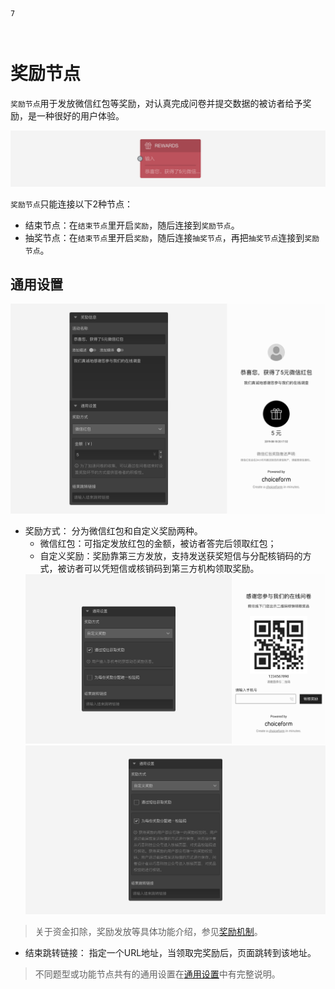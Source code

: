 ```index
7
```

```tag

```

```summary

```
# 奖励节点

`奖励节点`用于发放微信红包等奖励，对认真完成问卷并提交数据的被访者给予奖励，是一种很好的用户体验。

<img src='../../assets/snapshots/nodes/reward/node.png'>

`奖励节点`只能连接以下2种节点：
+ 结束节点：在`结束节点`里开启`奖励`，随后连接到`奖励节点`。
+ 抽奖节点：在`结束节点`里开启`奖励`，随后连接`抽奖节点`，再把`抽奖节点`连接到`奖励节点`。

## 通用设置

<img src='../../assets/snapshots/nodes/reward/section.png'>

+ 奖励方式：
分为微信红包和自定义奖励两种。
  + 微信红包：可指定发放红包的金额，被访者答完后领取红包；
  + 自定义奖励：奖励靠第三方发放，支持发送获奖短信与分配核销码的方式，被访者可以凭短信或核销码到第三方机构领取奖励。
  <img src='../../assets/snapshots/nodes/reward/custom-rewards.png'>
  <img src='../../assets/snapshots/nodes/reward/verification.png'>

> 关于资金扣除，奖励发放等具体功能介绍，参见[奖励机制](../../17advancedFunction/03rewardAndLottery.md)。

+ 结束跳转链接：
指定一个URL地址，当领取完奖励后，页面跳转到该地址。

> 不同题型或功能节点共有的通用设置在[通用设置](../../11nodeSettings/concept.md)中有完整说明。
